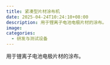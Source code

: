 ```yaml
---
title: 紧凑型片材涂布机
date: 2025-04-24T10:24:10+08:00
description: 用于锂离子电池电极片材的涂布。
image: 
categories:
  - 研发与测试设备
---
```


用于锂离子电池电极片材的涂布。
